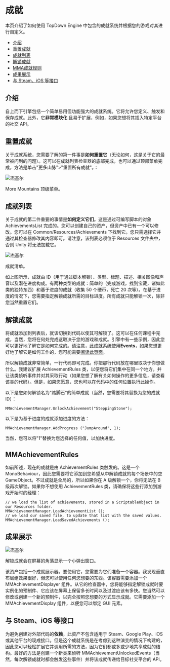 成就
==

本页介绍了如何使用 TopDown Engine 中包含的成就系统并根据您的游戏对其进行自定义。

-   [介绍](https://topdown-engine-docs.moremountains.com/achievements.html#introduction)[](https://topdown-engine-docs.moremountains.com/achievements.html#introduction)
-   [重置成就](https://topdown-engine-docs.moremountains.com/achievements.html#resetting-achievements)[](https://topdown-engine-docs.moremountains.com/achievements.html#resetting-achievements)
-   [成就列表](https://topdown-engine-docs.moremountains.com/achievements.html#the-achievement-list)[](https://topdown-engine-docs.moremountains.com/achievements.html#the-achievement-list)
-   [解锁成就](https://topdown-engine-docs.moremountains.com/achievements.html#unlocking-achievements)[](https://topdown-engine-docs.moremountains.com/achievements.html#unlocking-achievements)
-   [MMA成就规则](https://topdown-engine-docs.moremountains.com/achievements.html#mmachievementrules)[](https://topdown-engine-docs.moremountains.com/achievements.html#mmachievementrules)
-   [成果展示](https://topdown-engine-docs.moremountains.com/achievements.html#achievements-display)[](https://topdown-engine-docs.moremountains.com/achievements.html#achievements-display)
-   [与 Steam、iOS 等接口](https://topdown-engine-docs.moremountains.com/achievements.html#interfacing-with-steam-ios-etc)[](https://topdown-engine-docs.moremountains.com/achievements.html#interfacing-with-steam-ios-etc)

介绍[](https://topdown-engine-docs.moremountains.com/achievements.html#introduction)
----------------------------------------------------------------------------------

自上而下引擎包括一个简单易用但功能强大的成就系统。它将允许您定义、触发和保存成就。此外，它**非常模块化** 且易于扩展，例如，如果您想将其插入特定平台的社交 API。

重置成就[](https://topdown-engine-docs.moremountains.com/achievements.html#resetting-achievements)
----------------------------------------------------------------------------------------------

关于成就系统，您需要了解的第一件事是**如何重置它**（无论如何，这是关于它的最常被问到的问题）。这可以在成就列表检查器的底部完成，也可以通过顶部菜单完成，方法是单击"更多山脉">"重置所有成就"。：

![杰基尔](https://topdown-engine-docs.moremountains.com/images/achievements-1.png)

More Mountains 顶级菜单。

成就列表[](https://topdown-engine-docs.moremountains.com/achievements.html#the-achievement-list)
--------------------------------------------------------------------------------------------

关于成就的第二件重要的事情是**如何定义它们**。这是通过可编写脚本的对象 AchievementsList 完成的。您可以创建自己的资产，但资产中已有一个可以修改。您可以在 Common/Resources/Achievements 下找到它。您只需选择它并通过其检查器修改其内容即可。请注意，该列表必须位于 Resources 文件夹中，否则 Unity 将无法加载它。

![杰基尔](https://topdown-engine-docs.moremountains.com/images/achievements-2.png)

成就清单。

如上图所示，成就由 ID（用于通过脚本解锁）、类型、标题、描述、相关图像和声音以及潜在进度构成。有两种类型的成就：简单的（完成游戏，找到宝藏，诸如此类的独特东西）和基于进度的成就（收集 50 个硬币，死亡 20 次等）。在基于进度的情况下，您需要指定解锁成就所需的目标进度。所有成就只能解锁一次，除非您当然重置它们。

解锁成就[](https://topdown-engine-docs.moremountains.com/achievements.html#unlocking-achievements)
----------------------------------------------------------------------------------------------

将成就添加到列表后，就该切换到代码以使其可解锁了。这可以在任何课程中完成，当然，您将在何处完成这取决于您的游戏和成就。引擎中有一些示例，因此您可以更好地了解它是如何完成的。请注意，此成就系统使用**Events**，如果您想更好地了解它是如何工作的，您可能需要[阅读此页面](https://topdown-engine-docs.moremountains.com/events.html)。

所以解锁成就非常简单，一行代码即可完成。你把那行代码放在哪里取决于你想做什么。我建议扩展 AchievementRules 类，以便您将它们集中在同一个地方，并让该类侦听事件并对其采取行动（如果您想了解有关如何操作的更多信息，请查看该类的代码）。但是，如果您愿意，您也可以在代码中的任何位置执行此操作。

以下是您如何解锁名为"踏脚石"的简单成就（当然，您需要将其替换为您的成就 ID）：

```
MMAchievementManager.UnlockAchievement("SteppingStone");

```

以下是为基于进度的成就添加进度的方法：

```
MMAchievementManager.AddProgress ("JumpAround", 1);

```

当然，您可以将"1"替换为您选择的任何值，以加快进度。

MMAchievementRules[](https://topdown-engine-docs.moremountains.com/achievements.html#mmachievementrules)
---------------------------------------------------------------------------------------------

如前所述，现在的成就是由 AchievementRules 类触发的。这是一个 MonoBehaviour，因此您需要将它添加到您希望从中解锁成就的每个场景中的空 GameObject。不过成就是全局的，所以如果你在 A 级解锁一个，你将无法在 B 级再次解锁。如果你不想使用 AchievementRules 类，请确保将这些行添加到游戏开始时的经理：

```
// we load the list of achievements, stored in a ScriptableObject in our Resources folder.
MMAchievementManager.LoadAchievementList ();
// we load our saved file, to update that list with the saved values.
MMAchievementManager.LoadSavedAchievements ();

```

成果展示[](https://topdown-engine-docs.moremountains.com/achievements.html#achievements-display)
--------------------------------------------------------------------------------------------

![杰基尔](https://topdown-engine-docs.moremountains.com/images/achievements-3.png)

解锁成就会在屏幕的角落显示一个小弹出窗口。

该资产包括一个成就展示器。要使用它，您需要为它们准备一个容器。我发现垂直布局组效果很好，但您可以使用任何您想要的东西。该容器需要添加一个 MMAchievementDisplayer 组件。从它的检查器中，您将能够指定解锁成就时要实例化的预制件、它应该在屏幕上保留多长时间以及过渡应该有多快。您当然可以修改或创建一个新的预制件，以完全按照您想要的方式显示成就。它需要添加一个 MMAchievementDisplay 组件，以便您可以绑定 GUI 元素。

与 Steam、iOS 等接口[](https://topdown-engine-docs.moremountains.com/achievements.html#interfacing-with-steam-ios-etc)
-----------------------------------------------------------------------------------------------------------------

为避免创建对外部代码的**依赖**，此资产不包含适用于 Steam、Google Play、iOS 或其他平台的现成接口。但是这个成就系统是在考虑到这种演变的情况下构建的，因此您可以轻松扩展它并调用所需的方法，因为它们都或多或少地共享成就的结构。最好的方法是创建一个新类来侦听 MMAchievementUnlockedEvents（当然，每次解锁成就时都会触发这些事件）并将该成就传递给目标社交平台的 API。